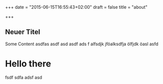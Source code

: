 +++
date = "2015-06-15T16:55:43+02:00"
draft = false
title = "about"

+++

## Neuer Titel

Some Content asdfas asdf asd asdf ads f
alfsdjk jföalksdfja ölfjdk öasl asfd 


# Hello there


fsdf
sdfa
adsf asd